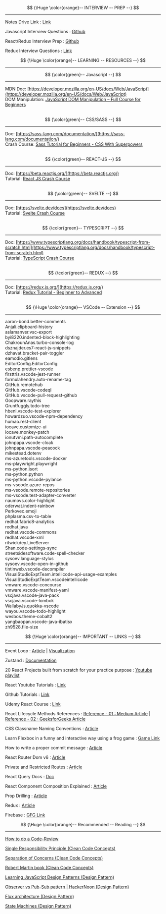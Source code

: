 $$
{\Huge \color{orange}-- INTERVIEW -- PREP --}
$$

<hr/>

Notes Drive Link : [Link](https://drive.google.com/drive/folders/1vwIFrWl36GJKIt6K1XWpGt9TYO2wdpuu?usp=sharing)

Javascript Interview Questions : [Github](https://github.com/sudheerj/javascript-interview-questions)

React/Redux Interview Prep : [Github](https://github.com/sudheerj/reactjs-interview-questions)

Redux Interview Questions : [Link](https://www.interviewbit.com/redux-interview-questions/#redux-mcq-questions)

$$
{\Huge \color{orange}-- LEARNING -- RESOURCES --}
$$

<hr/>

$$
{\color{green}-- Javascript --}
$$

<hr/>

MDN Doc: [https://developer.mozilla.org/en-US/docs/Web/JavaScript](https://developer.mozilla.org/en-US/docs/Web/JavaScript) <br/>
DOM Manipulation: [JavaScript DOM Manipulation – Full Course for Beginners](https://www.youtube.com/watch?v=5fb2aPlgoys&ab_channel=freeCodeCamp.org) <br/> <br/>

$$
{\color{green}-- CSS/SASS --}
$$

<hr/>

Doc: [https://sass-lang.com/documentation/](https://sass-lang.com/documentation/) <br/>
Crash Course: [Sass Tutorial for Beginners - CSS With Superpowers](https://www.youtube.com/watch?v=_a5j7KoflTs&ab_channel=freeCodeCamp.org) <br/> <br/>

$$
{\color{green}-- REACT-JS --}
$$

<hr/>

Doc: [https://beta.reactjs.org/](https://beta.reactjs.org/) <br/>
Tutorial: [React JS Crash Course](https://www.youtube.com/watch?v=w7ejDZ8SWv8&ab_channel=TraversyMedia) <br/> <br/>

$$
{\color{green}-- SVELTE --}
$$

<hr/>

Doc: [https://svelte.dev/docs](https://svelte.dev/docs) <br/>
Tutorial: [Svelte Crash Course](https://www.youtube.com/watch?v=3TVy6GdtNuQ&ab_channel=TraversyMedia) <br/> <br/>

$$
{\color{green}-- TYPESCRIPT --}
$$

<hr/>

Doc: [https://www.typescriptlang.org/docs/handbook/typescript-from-scratch.html](https://www.typescriptlang.org/docs/handbook/typescript-from-scratch.html) <br/>
Tutorial: [TypeScript Crash Course](https://www.youtube.com/watch?v=BCg4U1FzODs&ab_channel=TraversyMedia) <br/> <br/>

$$
{\color{green}-- REDUX --}
$$

<hr/>

Doc: [https://redux.js.org/](https://redux.js.org/) <br/>
Tutorial: [Redux Tutorial - Beginner to Advanced](https://www.youtube.com/watch?v=zrs7u6bdbUw&ab_channel=freeCodeCamp.org) <br/> <br/>

$$
{\Huge \color{orange}-- VSCode -- Extension --}
$$

<hr/>

aaron-bond.better-comments <br/>
Anjali.clipboard-history <br/>
aslamanver.vsc-export <br/>
byi8220.indented-block-highlighting <br/>
ChakrounAnas.turbo-console-log <br/>
dsznajder.es7-react-js-snippets <br/>
dzhavat.bracket-pair-toggler <br/>
eamodio.gitlens <br/>
EditorConfig.EditorConfig <br/>
esbenp.prettier-vscode <br/>
firsttris.vscode-jest-runner <br/>
formulahendry.auto-rename-tag <br/>
GitHub.remotehub <br/>
GitHub.vscode-codeql <br/>
GitHub.vscode-pull-request-github <br/>
Goopware.raythis <br/>
Gruntfuggly.todo-tree <br/>
hbenl.vscode-test-explorer <br/>
howardzuo.vscode-npm-dependency <br/>
humao.rest-client <br/>
iocave.customize-ui <br/>
iocave.monkey-patch <br/>
ionutvmi.path-autocomplete <br/>
johnpapa.vscode-cloak <br/>
johnpapa.vscode-peacock <br/>
mikestead.dotenv <br/>
ms-azuretools.vscode-docker <br/>
ms-playwright.playwright <br/>
ms-python.isort <br/>
ms-python.python <br/>
ms-python.vscode-pylance <br/>
ms-vscode.azure-repos <br/>
ms-vscode.remote-repositories <br/>
ms-vscode.test-adapter-converter <br/>
naumovs.color-highlight <br/>
oderwat.indent-rainbow <br/>
Perkovec.emoji <br/>
phplasma.csv-to-table <br/>
redhat.fabric8-analytics <br/>
redhat.java <br/>
redhat.vscode-commons <br/>
redhat.vscode-xml <br/>
ritwickdey.LiveServer <br/>
Shan.code-settings-sync <br/>
streetsidesoftware.code-spell-checker <br/>
sysoev.language-stylus <br/>
sysoev.vscode-open-in-github <br/>
tintinweb.vscode-decompiler <br/>
VisualStudioExptTeam.intellicode-api-usage-examples <br/>
VisualStudioExptTeam.vscodeintellicode <br/>
vmware.vscode-concourse <br/>
vmware.vscode-manifest-yaml <br/>
vscjava.vscode-java-pack <br/>
vscjava.vscode-lombok <br/>
WallabyJs.quokka-vscode <br/>
wayou.vscode-todo-highlight <br/>
wesbos.theme-cobalt2 <br/>
yangbaopan.vscode-java-ibatisx <br/>
zh9528.file-size <br/>

$$
{\Huge \color{orange}-- IMPORTANT -- LINKS --}
$$

<hr/>

Event Loop : [Article](https://dev.to/lydiahallie/javascript-visualized-event-loop-3dif) | [Visualization](http://latentflip.com/loupe/)

Zustand : [Documentation](https://docs.pmnd.rs/zustand/getting-started/introduction)

20 React Projects built from scratch for your practice purpose : [Youtube playlist](https://www.youtube.com/playlist?list=PL-J2q3Ga50oMQa1JdSJxYoZELwOJAXExP)

React Youtube Tutorials : [Link](https://www.youtube.com/playlist?list=PLC3y8-rFHvwgg3vaYJgHGnModB54rxOk3)

Github Tutorials : [Link](https://www.youtube.com/playlist?list=PLu0W_9lII9agwhy658ZPA0MTStKUJTWPi)

Udemy React Course : [Link](https://www.udemy.com/course/react-the-complete-guide-incl-redux/)

React Lifecycle Methods References : [Reference - 01 : Medium Article](https://medium.com/how-to-react/react-life-cycle-methods-with-examples-2bdb7465332b) | [Reference - 02 : GeeksforGeeks Article](https://www.geeksforgeeks.org/reactjs-lifecycle-components/)

CSS Classname Naming Conventions : [Article](https://getbem.com/naming/)

Learn Flexbox in a funny and interactive way using a frog game : [Game Link](https://flexboxfroggy.com/)

How to write a proper commit message : [Article](https://chiamakaikeanyi.dev/how-to-write-good-git-commit-messages/)

React Router Dom v6 : [Article](https://blog.webdevsimplified.com/2022-07/react-router/)

Private and Restricted Routes : [Article](https://www.robinwieruch.de/react-router-private-routes/)

React Query Docs : [Doc](https://tanstack.com/query/v4/docs/react/reference/useQuery)

React Component Composition Explained : [Article](https://felixgerschau.com/react-component-composition/)

Prop Drilling : [Article](https://kentcdodds.com/blog/prop-drilling)

Redux : [Article](https://blog.logrocket.com/understanding-redux-tutorial-examples/)

Firebase : [GFG Link](https://www.geeksforgeeks.org/how-to-use-firestore-database-in-reactjs/)

$$
{\Huge \color{orange}-- Recommended -- Reading --}
$$

<hr/>

[How to do a Code-Review](https://github.com/google/eng-practices/blob/master/review/reviewer/index.md)

[Single Responsibility Principle (Clean Code Concepts)](https://blog.cleancoder.com/uncle-bob/2014/05/08/SingleReponsibilityPrinciple.html)

[Separation of Concerns (Clean Code Concepts)](https://www.youtube.com/watch?v=0ZNIQOO2sfA)

[Robert Martin book (Clean Code Concepts)](https://www.amazon.in/Clean-Code-Handbook-Software-Craftsmanship-ebook/dp/B001GSTOAM/ref=sr_1_1?crid=2ZN9JMXJIL52R&keywords=clean+code+by+robert+c+martin&qid=1647863998&sprefix=clean+code%2Caps%2C358&sr=8-1)

[Learning JavaScript Design Patterns (Design Pattern)](https://www.patterns.dev/posts/classic-design-patterns/#observerpatternjavascript)

[Observer vs Pub-Sub pattern | HackerNoon (Design Pattern)](https://hackernoon.com/observer-vs-pub-sub-pattern-50d3b27f838c)

[Flux architecture (Design Pattern)](https://youtu.be/nYkdrAPrdcw)

[State Machines (Design Pattern)](https://www.youtube.com/watch?v=RqTxtOXcv8Y)
